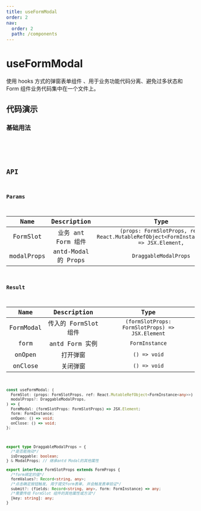 ```yaml
---
title: useFormModal
order: 2
nav:
  order: 2
  path: /components
---
```


# useFormModal

使用 hooks 方式的弹窗表单组件 、用于业务功能代码分离、避免过多状态和 Form 组件业务代码集中在一个文件上。

## 代码演示

### 基础用法

<code src='./demos/demo1.tsx'>

<API></API>

## API

### Params

| Name | Description | Type |
| :-: | :-: | :-: |
| FormSlot | 业务 ant Form 组件 | `(props: FormSlotProps, ref: React.MutableRefObject<FormInstance<any>>) => JSX.Element,` |
| modalProps | antd-Modal 的 Props | `DraggableModalProps` |

### Result

|   Name    |     Description      |                      Type                       |
| :-------: | :------------------: | :---------------------------------------------: |
| FormModal | 传入的 FormSlot 组件 | `(formSlotProps: FormSlotProps) => JSX.Element` |
|   form    |    antd Form 实例    |                 `FormInstance`                  |
|  onOpen   |       打开弹窗       |                  `() => void`                   |
|  onClose  |       关闭弹窗       |                  `() => void`                   |

```ts
const useFormModal: (
  FormSlot: (props: FormSlotProps, ref: React.MutableRefObject<FormInstance<any>>) => JSX.Element,
  modalProps?: DraggableModalProps,
) => {
  FormModal: (formSlotProps: FormSlotProps) => JSX.Element;
  form: FormInstance;
  onOpen: () => void;
  onClose: () => void;
};
```

```ts
export type DraggableModalProps = {
  /*是否能拖动*/
  isDraggable: boolean;
} & ModalProps; // 继承antd Modal的其他属性

export interface FormSlotProps extends FormProps {
  /*form绑定的值*/
  formValues?: Record<string, any>;
  /*点击确定按钮触发, 用于提交form表单, 并会触发表单验证*/
  submit?: (fields: Record<string, any>, form: FormInstance) => any;
  /*需要传给 FormSlot 组件的其他属性或方法*/
  [key: string]: any;
}
```
